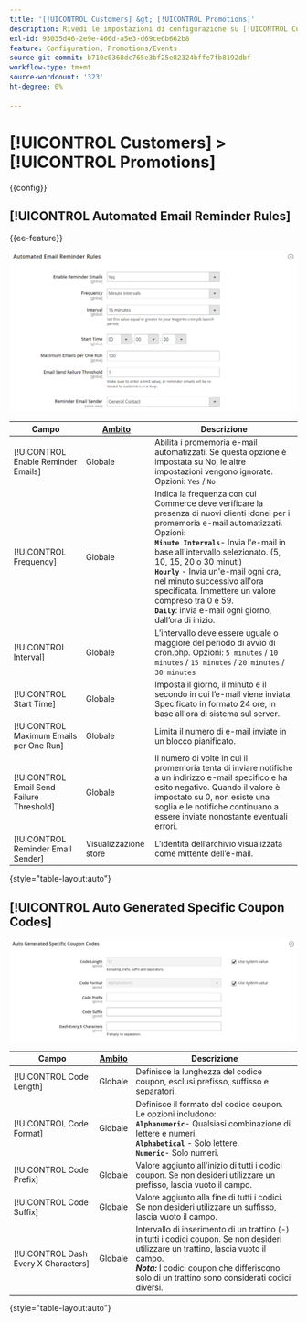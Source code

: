 ```yaml
---
title: '[!UICONTROL Customers] &gt; [!UICONTROL Promotions]'
description: Rivedi le impostazioni di configurazione su [!UICONTROL Customers] &gt; [!UICONTROL Promotions] pagina dell’amministratore di Commerce.
exl-id: 93035d46-2e9e-466d-a5e3-d69ce6b662b8
feature: Configuration, Promotions/Events
source-git-commit: b710c0368dc765e3bf25e82324bffe7fb8192dbf
workflow-type: tm+mt
source-wordcount: '323'
ht-degree: 0%

---
```


# [!UICONTROL Customers] > [!UICONTROL Promotions]

{{config}}

## [!UICONTROL Automated Email Reminder Rules]

{{ee-feature}}

![Regole di promemoria e-mail automatizzati](./assets/promotions-automated-email-reminder-rules.png)<!-- zoom -->

<!-- [Automated Email Reminder Rules](https://docs.magento.com/user-guide/marketing/email-reminder-rules-configure.html) -->

| Campo | [Ambito](../../getting-started/websites-stores-views.md#scope-settings) | Descrizione |
|--- |--- |--- |
| [!UICONTROL Enable Reminder Emails] | Globale | Abilita i promemoria e-mail automatizzati. Se questa opzione è impostata su No, le altre impostazioni vengono ignorate. Opzioni: `Yes` / `No` |
| [!UICONTROL Frequency] | Globale | Indica la frequenza con cui Commerce deve verificare la presenza di nuovi clienti idonei per i promemoria e-mail automatizzati. Opzioni: <br/>**`Minute Intervals`**- Invia l&#39;e-mail in base all&#39;intervallo selezionato. (5, 10, 15, 20 o 30 minuti)<br/>**`Hourly`** - Invia un&#39;e-mail ogni ora, nel minuto successivo all&#39;ora specificata. Immettere un valore compreso tra 0 e 59. <br/>**`Daily`**: invia e-mail ogni giorno, dall’ora di inizio. |
| [!UICONTROL Interval] | Globale | L’intervallo deve essere uguale o maggiore del periodo di avvio di cron.php. Opzioni: `5 minutes` / `10 minutes` / `15 minutes` / `20 minutes` / `30 minutes` |
| [!UICONTROL Start Time] | Globale | Imposta il giorno, il minuto e il secondo in cui l’e-mail viene inviata. Specificato in formato 24 ore, in base all&#39;ora di sistema sul server. |
| [!UICONTROL Maximum Emails per One Run] | Globale | Limita il numero di e-mail inviate in un blocco pianificato. |
| [!UICONTROL Email Send Failure Threshold] | Globale | Il numero di volte in cui il promemoria tenta di inviare notifiche a un indirizzo e-mail specifico e ha esito negativo. Quando il valore è impostato su 0, non esiste una soglia e le notifiche continuano a essere inviate nonostante eventuali errori. |
| [!UICONTROL Reminder Email Sender] | Visualizzazione store | L’identità dell’archivio visualizzata come mittente dell’e-mail. |

{style="table-layout:auto"}

## [!UICONTROL Auto Generated Specific Coupon Codes]

![Codici coupon specifici generati automaticamente](./assets/promotions-auto-generated-specific-coupon-codes.png)<!-- zoom -->

<!-- [Auto Generated Specific Coupon Codes](https://docs.magento.com/user-guide/marketing/price-rules-cart-coupon-code-configure.md  -->

| Campo | [Ambito](../../getting-started/websites-stores-views.md#scope-settings) | Descrizione |
|--- |--- |--- |
| [!UICONTROL Code Length] | Globale | Definisce la lunghezza del codice coupon, esclusi prefisso, suffisso e separatori. |
| [!UICONTROL Code Format] | Globale | Definisce il formato del codice coupon. Le opzioni includono: <br/>**`Alphanumeric`**- Qualsiasi combinazione di lettere e numeri.<br/>**`Alphabetical`** - Solo lettere. <br/>**`Numeric`**- Solo numeri. |
| [!UICONTROL Code Prefix] | Globale | Valore aggiunto all&#39;inizio di tutti i codici coupon. Se non desideri utilizzare un prefisso, lascia vuoto il campo. |
| [!UICONTROL Code Suffix] | Globale | Valore aggiunto alla fine di tutti i codici. Se non desideri utilizzare un suffisso, lascia vuoto il campo. |
| [!UICONTROL Dash Every X Characters] | Globale | Intervallo di inserimento di un trattino (-) in tutti i codici coupon. Se non desideri utilizzare un trattino, lascia vuoto il campo. <br/>_**Nota:**_ I codici coupon che differiscono solo di un trattino sono considerati codici diversi. |

{style="table-layout:auto"}

